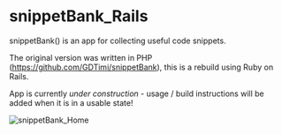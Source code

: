# snippetBank_Rails
snippetBank() is an app for collecting useful code snippets.

The original version was written in PHP (https://github.com/GDTimi/snippetBank), this is a rebuild using Ruby on Rails.

App is currently _under construction_ - usage / build instructions will be added when it is in a usable state!

![snippetBank_Home](https://github.com/GDTimi/snippetBank_Rails/assets/145940509/f822fb52-6b1b-4b5c-a695-88d5df2034d4)


